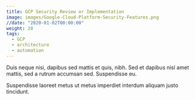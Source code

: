 ```yaml
---
title: GCP Security Review or Implementation
image: images/Google-Cloud-Platform-Security-Features.png
//date: "2020-01-02T00:00:00"
weight: 20
tags:
  - GCP
  - architecture
  - automation
---
```

Duis neque nisi, dapibus sed mattis et quis, nibh. Sed et dapibus nisl amet
mattis, sed a rutrum accumsan sed. Suspendisse eu.
<!-- more -->
Suspendisse laoreet metus ut metus imperdiet interdum aliquam justo tincidunt.
